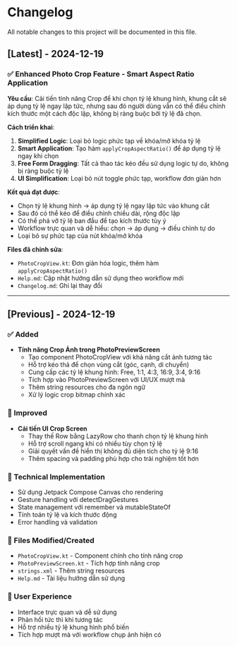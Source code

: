 # Changelog

All notable changes to this project will be documented in this file.

## [Latest] - 2024-12-19

### ✅ Enhanced Photo Crop Feature - Smart Aspect Ratio Application

**Yêu cầu**: Cải tiến tính năng Crop để khi chọn tỷ lệ khung hình, khung cắt sẽ áp dụng tỷ lệ ngay lập tức, nhưng sau đó người dùng vẫn có thể điều chỉnh kích thước một cách độc lập, không bị ràng buộc bởi tỷ lệ đã chọn.

**Cách triển khai**:
1. **Simplified Logic**: Loại bỏ logic phức tạp về khóa/mở khóa tỷ lệ
2. **Smart Application**: Tạo hàm `applyCropAspectRatio()` để áp dụng tỷ lệ ngay khi chọn
3. **Free Form Dragging**: Tất cả thao tác kéo đều sử dụng logic tự do, không bị ràng buộc tỷ lệ
4. **UI Simplification**: Loại bỏ nút toggle phức tạp, workflow đơn giản hơn

**Kết quả đạt được**:
- Chọn tỷ lệ khung hình → áp dụng tỷ lệ ngay lập tức vào khung cắt
- Sau đó có thể kéo để điều chỉnh chiều dài, rộng độc lập
- Có thể phá vỡ tỷ lệ ban đầu để tạo kích thước tùy ý
- Workflow trực quan và dễ hiểu: chọn → áp dụng → điều chỉnh tự do
- Loại bỏ sự phức tạp của nút khóa/mở khóa

**Files đã chỉnh sửa**:
- `PhotoCropView.kt`: Đơn giản hóa logic, thêm hàm `applyCropAspectRatio()`
- `Help.md`: Cập nhật hướng dẫn sử dụng theo workflow mới
- `Changelog.md`: Ghi lại thay đổi

---

## [Previous] - 2024-12-19

### ✅ Added
- **Tính năng Crop Ảnh trong PhotoPreviewScreen**
  - Tạo component PhotoCropView với khả năng cắt ảnh tương tác
  - Hỗ trợ kéo thả để chọn vùng cắt (góc, cạnh, di chuyển)
  - Cung cấp các tỷ lệ khung hình: Free, 1:1, 4:3, 16:9, 3:4, 9:16
  - Tích hợp vào PhotoPreviewScreen với UI/UX mượt mà
  - Thêm string resources cho đa ngôn ngữ
  - Xử lý logic crop bitmap chính xác

### 🔄 Improved
- **Cải tiến UI Crop Screen**
  - Thay thế Row bằng LazyRow cho thanh chọn tỷ lệ khung hình
  - Hỗ trợ scroll ngang khi có nhiều tùy chọn tỷ lệ
  - Giải quyết vấn đề hiển thị không đủ diện tích cho tỷ lệ 9:16
  - Thêm spacing và padding phù hợp cho trải nghiệm tốt hơn

### 🔧 Technical Implementation
- Sử dụng Jetpack Compose Canvas cho rendering
- Gesture handling với detectDragGestures
- State management với remember và mutableStateOf
- Tính toán tỷ lệ và kích thước động
- Error handling và validation

### 📁 Files Modified/Created
- `PhotoCropView.kt` - Component chính cho tính năng crop
- `PhotoPreviewScreen.kt` - Tích hợp tính năng crop
- `strings.xml` - Thêm string resources
- `Help.md` - Tài liệu hướng dẫn sử dụng

### 🎯 User Experience
- Interface trực quan và dễ sử dụng
- Phản hồi tức thì khi tương tác
- Hỗ trợ nhiều tỷ lệ khung hình phổ biến
- Tích hợp mượt mà với workflow chụp ảnh hiện có